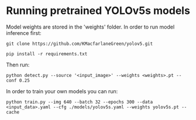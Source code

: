 # Running pretrained YOLOv5s models

Model weights are stored in the 'weights' folder. In order to run model inference first: 

```
git clone https://github.com/KMacfarlaneGreen/yolov5.git

pip install -r requirements.txt

```

Then run:

```
python detect.py --source '<input_image>' --weights <weights>.pt --conf 0.25

```

In order to train your own models you can run:

```
python train.py --img 640 --batch 32 --epochs 300 --data <input_data>.yaml --cfg ./models/yolov5s.yaml --weights yolov5s.pt --cache
```



